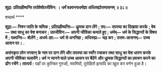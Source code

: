 **शूद्रा: प्रतिग्रहीष्यन्ति तपोवेषोपजीविन: ।** **धर्मं वक्ष्यन्त्यधर्मज्ञा अधिरुह्योत्तमासनम् ॥ ३८॥** 

शब्दार्थ **** 

**शूद्रा:—** **निश्न जाति के श्रमिक** **; प्रतिग्रहीष्यन्ति—** **धाॢमक दान लेंगे** **; तप:—** **तपस्या का दिखावा करके** **; वेष—** **तथा साधु** **का वेश बनाकर** **; उपजीविन:—** **अपनी जीविका कमाते हुए** **; धर्मम्—** **धर्म के सिद्धान्तों के विषय में** **; वक्ष्यन्ति—** **बोलेंगे** **;** **अधर्म-ज्ञा:—** **धर्म से अनभिज्ञ** **; अधिरुह्य—** **चढ़ कर** **; उत्तम-आसनम्—** **उच्च आसन पर।** **.** 

**असंस्कृत लोग भगवान् के नाम पर दान लेंगे और तपस्या का स्वाँग रचाकर तथा साधु** **का वेश धारण करके अपनी जीविका चलायेंगे। धर्म न जानने वाले उच्च आसन पर बैठेंगे** **और धाॢमक सिद्धान्तों का प्रवचन करने का ढोंग रचेंगे।** **तात्पर्य :** यहाँ पर कुत्सित गुरुओं, स्वामियों, पुरोहितों इत्यादि का खुल कर वर्णन हुआ है।  